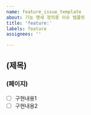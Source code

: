 ```yaml
---
name: feature_issue_template
about: 기능 명세 정의용 이슈 템플릿
title: 'feature:'
labels: feature
assignees: ''

---
```


## (제목)
### (페이지)
- [ ] 구현내용1
- [ ] 구현내용2
